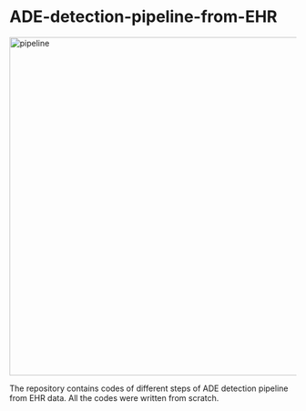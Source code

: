 # ADE-detection-pipeline-from-EHR
<img width="594" alt="pipeline" src="https://user-images.githubusercontent.com/47754069/195719172-cd60faf7-9f3d-4490-81a4-a32ca0c1c0ea.PNG">

The repository contains codes of different steps of ADE detection pipeline from EHR data. All the codes were written from scratch.
